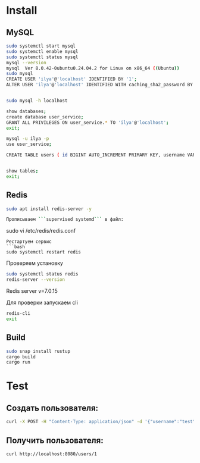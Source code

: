 # Install
## MySQL
```bash
sudo systemctl start mysql
sudo systemctl enable mysql
sudo systemctl status mysql
mysql --version
mysql  Ver 8.0.42-0ubuntu0.24.04.2 for Linux on x86_64 ((Ubuntu))
sudo mysql
CREATE USER 'ilya'@'localhost' IDENTIFIED BY '1';
ALTER USER 'ilya'@'localhost' IDENTIFIED WITH caching_sha2_password BY 'pwd12345';


sudo mysql -h localhost

show databases;
create database user_service;
GRANT ALL PRIVILEGES ON user_service.* TO 'ilya'@'localhost';
exit;

mysql -u ilya -p
use user_service;

CREATE TABLE users ( id BIGINT AUTO_INCREMENT PRIMARY KEY, username VARCHAR(255) NOT NULL, email VARCHAR(255) NOT NULL);


show tables;
exit;
```

## Redis
```bash
sudo apt install redis-server -y

Прописываем ```supervised systemd``` в файл:
```
sudo vi /etc/redis/redis.conf
```
Рестартуем сервис
```bash
sudo systemctl restart redis
```
Проверяем установку
```bash
sudo systemctl status redis
redis-server --version
```
Redis server v=7.0.15

Для проверки запускаем cli
```bash
redis-cli
exit
```

## Build
```bash
sudo snap install rustup
cargo build
cargo run
```

# Test
## Создать пользователя:
```bash
curl -X POST -H "Content-Type: application/json" -d '{"username":"test","email":"test@example.com"}' http://localhost:8080/users
```

## Получить пользователя:
```bash
curl http://localhost:8080/users/1
```


